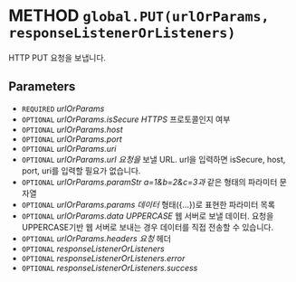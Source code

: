# METHOD `global.PUT(urlOrParams, responseListenerOrListeners)`
HTTP PUT 요청을 보냅니다.

## Parameters
* `REQUIRED` *urlOrParams*
* `OPTIONAL` *urlOrParams.isSecure	HTTPS* 프로토콜인지 여부
* `OPTIONAL` *urlOrParams.host*
* `OPTIONAL` *urlOrParams.port*
* `OPTIONAL` *urlOrParams.uri*
* `OPTIONAL` *urlOrParams.url			요청을* 보낼 URL. url을 입력하면 isSecure, host, port, uri를 입력할 필요가 없습니다.
* `OPTIONAL` *urlOrParams.paramStr	a=1&b=2&c=3과* 같은 형태의 파라미터 문자열
* `OPTIONAL` *urlOrParams.params		데이터* 형태({...})로 표현한 파라미터 목록
* `OPTIONAL` *urlOrParams.data		UPPERCASE* 웹 서버로 보낼 데이터. 요청을 UPPERCASE기반 웹 서버로 보내는 경우 데이터를 직접 전송할 수 있습니다.
* `OPTIONAL` *urlOrParams.headers		요청* 헤더
* `OPTIONAL` *responseListenerOrListeners*
* `OPTIONAL` *responseListenerOrListeners.error*
* `OPTIONAL` *responseListenerOrListeners.success*
